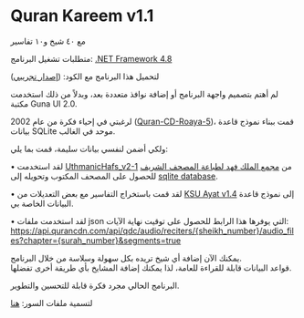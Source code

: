 # Quran Kareem v1.1
مع ٤٠ شيخ و١٠ تفاسير

متطلبات تشغيل البرنامج: [.NET Framework 4.8](https://go.microsoft.com/fwlink/?linkid=2088631)

لتحميل هذا البرنامج مع الكود: ([إصدار تجريبي](https://github.com/mohamedashref371/QuranKareem/archive/refs/heads/master.zip))

لم أهتم بتصميم واجهة البرنامج أو إضافة نوافذ متعددة بعد، وبدلاً من ذلك استخدمت مكتبة Guna UI 2.0.

لرغبتي في إحياء فكرة من عام 2002 ([Quran-CD-Roaya-5](https://archive.org/download/QuranCDRoaya5/Quran-CD-Roaya-5.iso))، قمت ببناء نموذج قاعدة بيانات SQLite موحد في الغالب.

ولكي أضمن لنفسي بيانات سليمة، قمت بما يلي:

 • لقد استخدمت [UthmanicHafs_v2-1](https://fonts.qurancomplex.gov.sa/wp02/حفص) من [مجمع الملك فهد لطباعة المصحف الشريف](https://qurancomplex.gov.sa/) للحصول على المصحف المكتوب وتحويله إلى [sqlite database](https://github.com/mohamedashref371/QuranKareem/blob/master/data/texts/حفص%20عن%20عاصم.db).

 • لقد قمت باستخراج التفاسير مع بعض التعديلات من [KSU Ayat v1.4](https://quran.ksu.edu.sa/ayat/) إلى نموذج قاعدة البيانات الخاصة بي.

 • لقد استخدمت ملفات json التي يوفرها هذا الرابط للحصول على توقيت نهاية الآيات: https://api.qurancdn.com/api/qdc/audio/reciters/{sheikh_number}/audio_files?chapter={surah_number}&segments=true

يمكنك الآن إضافة أي شيخ تريده بكل سهولة وسلاسة من خلال البرنامج.<br>
قواعد البيانات قابلة للقراءة للعامة، لذا يمكنك إضافة المشايخ بأي طريقة أخرى تفضلها.

البرنامج الحالي مجرد فكرة قابلة للتحسين والتطوير.


لتسمية ملفات السور: [هنا](https://github.com/mohamedashref371/Naming-Surahs)